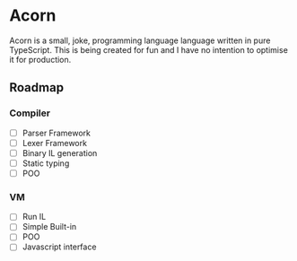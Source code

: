 # Acorn

Acorn is a small, joke, programming language language written in pure TypeScript. This is being created for fun and I have no intention to optimise it for production.

## Roadmap

### Compiler

- [ ] Parser Framework
- [ ] Lexer Framework
- [ ] Binary IL generation
- [ ] Static typing
- [ ] POO

### VM

- [ ] Run IL
- [ ] Simple Built-in
- [ ] POO
- [ ] Javascript interface 